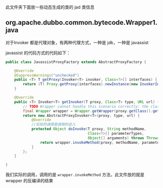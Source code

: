 此文件夹下面放一些动态生成的类的 jad 类信息



## org.apache.dubbo.common.bytecode.Wrapper1.java

对于Invoker 都是代理对象，有两种代理方式，一种是 jdk，一种是 javassist

javassist 的代码方式的代码如下：

```java
public class JavassistProxyFactory extends AbstractProxyFactory {

    @Override
    @SuppressWarnings("unchecked")
    public <T> T getProxy(Invoker<T> invoker, Class<?>[] interfaces) {
        return (T) Proxy.getProxy(interfaces).newInstance(new InvokerInvocationHandler(invoker));
    }

    @Override
    public <T> Invoker<T> getInvoker(T proxy, Class<T> type, URL url) {
        // TODO Wrapper cannot handle this scenario correctly: the classname contains '$'
        final Wrapper wrapper = Wrapper.getWrapper(proxy.getClass().getName().indexOf('$') < 0 ? proxy.getClass() : type);
        return new AbstractProxyInvoker<T>(proxy, type, url) {
            @Override
            //实际的调用是调用的这儿
            protected Object doInvoke(T proxy, String methodName,
                                      Class<?>[] parameterTypes,
                                      Object[] arguments) throws Throwable {
                return wrapper.invokeMethod(proxy, methodName, parameterTypes, arguments);
            }
        };
    }

}
```



我们实际的调用，调用的是 `wrapper.invokeMethod` 方法，此文件放的就是 wrapper 的反编译的结果